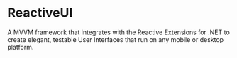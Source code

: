 # ReactiveUI
A MVVM framework that integrates with the Reactive Extensions for .NET to create elegant, testable User Interfaces that run on any mobile or desktop platform.